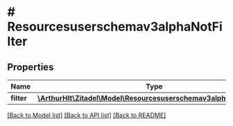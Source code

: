 # # Resourcesuserschemav3alphaNotFilter

## Properties

Name | Type | Description | Notes
------------ | ------------- | ------------- | -------------
**filter** | [**\ArthurHlt\Zitadel\Model\Resourcesuserschemav3alphaSearchFilter**](Resourcesuserschemav3alphaSearchFilter.md) |  | [optional]

[[Back to Model list]](../../README.md#models) [[Back to API list]](../../README.md#endpoints) [[Back to README]](../../README.md)
